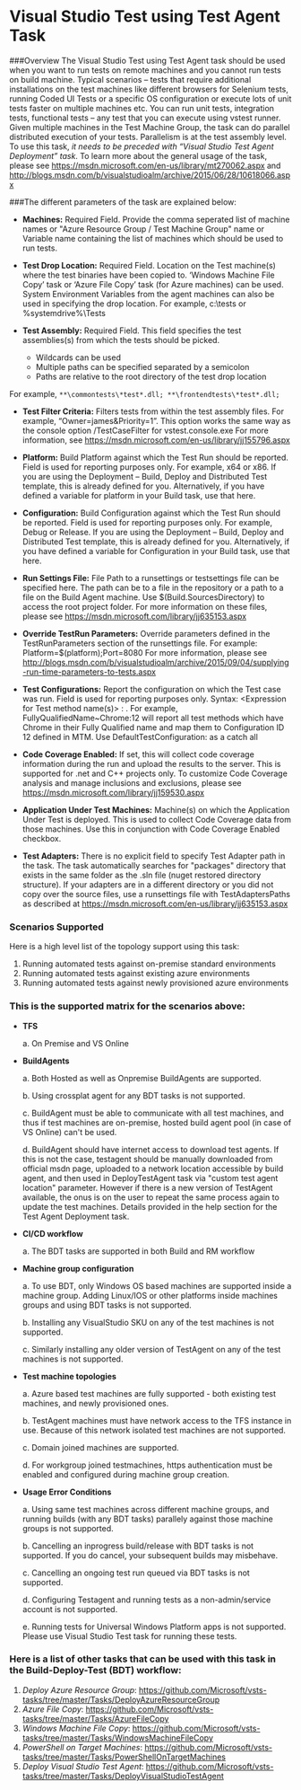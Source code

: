 # Visual Studio Test using Test Agent Task

###Overview
The Visual Studio Test using Test Agent task should be used when you want to run tests on remote machines and you cannot run tests on build machine. Typical scenarios – tests that require additional installations on the test machines like different browsers for Selenium tests, running Coded UI Tests or a specific OS configuration or execute lots of unit tests faster on multiple machines etc. You can run unit tests, integration tests, functional tests – any test that you can execute using vstest runner. Given multiple machines in the Test Machine Group, the task can do parallel distributed execution of your tests. Parallelism is at the test assembly level. To use this task, *it needs to be preceded with “Visual Studio Test Agent Deployment” task*.
To learn more about the general usage of the task, please see https://msdn.microsoft.com/en-us/library/mt270062.aspx and http://blogs.msdn.com/b/visualstudioalm/archive/2015/06/28/10618066.aspx

###The different parameters of the task are explained below:

- **Machines:**	Required Field. Provide the comma seperated list of machine names or "Azure Resource Group / Test Machine Group" name or Variable name containing the list of machines which should be used to run tests.

- **Test Drop Location:**	Required Field. Location on the Test machine(s) where the test binaries have been copied to.  ‘Windows Machine File Copy’ task or ‘Azure File Copy’ task (for Azure machines) can be used. System Environment Variables from the agent machines can also be used in specifying the drop location. For example, c:\tests or %systemdrive%\Tests

- **Test Assembly:**	Required Field. This field specifies the test assemblies(s) from which the tests should be picked. 
	*	Wildcards can be used
	*	Multiple paths can be specified separated by a semicolon
	*	Paths are relative to the root directory of the test drop location

For example, `**\commontests\*test*.dll; **\frontendtests\*test*.dll;`


- **Test Filter Criteria:**	Filters tests from within the test assembly files. For example, “Owner=james&Priority=1”. This option works the same way as the console option /TestCaseFilter for vstest.console.exe 
For more information, see https://msdn.microsoft.com/en-us/library/jj155796.aspx

- **Platform:**	Build Platform against which the Test Run should be reported. Field is used for reporting purposes only. For example, x64 or x86. If you are using the Deployment – Build, Deploy and Distributed Test template, this is already defined for you. Alternatively, if you have defined a variable for platform in your Build task, use that here.

- **Configuration:**	Build Configuration against which the Test Run should be reported. Field is used for reporting purposes only. For example, Debug or Release. If you are using the Deployment – Build, Deploy and Distributed Test template, this is already defined for you. Alternatively, if you have defined a variable for Configuration in your Build task, use that here.
 
- **Run Settings File:** File Path to a runsettings or testsettings file can be specified here. The path can be to a file in the repository or a path to a file on the Build Agent machine. Use $(Build.SourcesDirectory) to access the root project folder. For more information on these files, please see https://msdn.microsoft.com/library/jj635153.aspx

- **Override TestRun Parameters:**	Override parameters defined in the TestRunParameters section of the runsettings file. For example: Platform=$(platform);Port=8080 
For more information, please see http://blogs.msdn.com/b/visualstudioalm/archive/2015/09/04/supplying-run-time-parameters-to-tests.aspx

- **Test Configurations:**	Report the configuration on which the Test case was run. Field is used for reporting purposes only. Syntax: <Expression for Test method name(s)> : <Configuration ID from MTM>. 
For example, FullyQualifiedName~Chrome:12 will report all test methods which have Chrome in their Fully Qualified name and map them to Configuration ID 12 defined in MTM. Use DefaultTestConfiguration:<Id> as a catch all

- **Code Coverage Enabled:**	If set, this will collect code coverage information during the run and upload the results to the server. This is supported for .net and C++ projects only. To customize Code Coverage analysis and manage inclusions and exclusions, please see https://msdn.microsoft.com/library/jj159530.aspx 
	
- **Application Under Test Machines:**	Machine(s) on which the Application Under Test is deployed. This is used to collect Code Coverage data from those machines. Use this in conjunction with Code Coverage Enabled checkbox. 

- **Test Adapters:**	There is no explicit field to specify Test Adapter path in the task. The task automatically searches for "packages" directory that exists in the same folder as the .sln file (nuget restored directory structure). If your adapters are in a different directory or you did not copy over the source files, use a runsettings file with TestAdaptersPaths as described at https://msdn.microsoft.com/en-us/library/jj635153.aspx


### Scenarios Supported
Here is a high level list of the topology support using this task:

1.	Running automated tests against on-premise standard environments 
2.	Running automated tests against existing azure environments
3.	Running automated tests against newly provisioned azure environments

### This is the supported matrix for the scenarios above:
-	**TFS**

	a.	On Premise and VS Online
	
-	**BuildAgents**

	a.	Both Hosted as well as Onpremise BuildAgents are supported.

	b.	Using crossplat agent for any BDT tasks is not supported.

	c.	BuildAgent must be able to communicate with all test machines, and thus if test machines are on-premise, hosted build agent pool (in case of VS Online) can't be used.

	d.	BuildAgent should have internet access to download test agents.
If this is not the case, testagent should be manually downloaded from official msdn page, uploaded to a network location accessible by build agent, and then used in DeployTestAgent task via "custom test agent location" parameter. However if there is a new version of TestAgent available, the onus is on the user to repeat the same process again to update the test machines. Details provided in the help section for the Test Agent Deployment task. 
 
-	**CI/CD workflow**

	a.	The BDT tasks are supported in both Build and RM workflow
 
-	**Machine group configuration**

	a.	To use BDT, only Windows OS based machines are supported inside a machine group. Adding Linux/IOS or other platforms inside machines groups and using BDT tasks is not supported.

	b.	Installing any VisualStudio SKU on any of the test machines is not supported.

	c.	Similarly installing any older version of TestAgent on any of the test machines is not supported.
 
-	**Test machine topologies**

	a.	Azure based test machines are fully supported - both existing test machines, and newly provisioned ones.

	b.	TestAgent machines must have network access to the TFS instance in use. Because of this network isolated test machines are not supported.

	c.	Domain joined machines are supported.

	d.	For workgroup joined testmachines, https authentication must be enabled and configured during machine group creation.

-	**Usage Error Conditions**

	a.	Using same test machines across different machine groups, and running builds (with any BDT tasks) parallely against those machine groups is not supported.
	
	b.	Cancelling an inprogress build/release with BDT tasks is not supported. If you do cancel, your subsequent builds may misbehave.
	
	c.	Cancelling an ongoing test run queued via BDT tasks is not supported.
	
	d.	Configuring Testagent and running tests as a non-admin/service account is not supported.
	
	e.	Running tests for Universal Windows Platform apps is not supported. Please use Visual Studio Test task for running these tests.

### Here is a list of other tasks that can be used with this task in the Build-Deploy-Test (BDT) workflow:

1.	*Deploy Azure Resource Group*: https://github.com/Microsoft/vsts-tasks/tree/master/Tasks/DeployAzureResourceGroup
2.	*Azure File Copy*: https://github.com/Microsoft/vsts-tasks/tree/master/Tasks/AzureFileCopy
3.	*Windows Machine File Copy*: https://github.com/Microsoft/vsts-tasks/tree/master/Tasks/WindowsMachineFileCopy
4.	*PowerShell on Target Machines*: https://github.com/Microsoft/vsts-tasks/tree/master/Tasks/PowerShellOnTargetMachines
5.	*Deploy Visual Studio Test Agent*: https://github.com/Microsoft/vsts-tasks/tree/master/Tasks/DeployVisualStudioTestAgent

<br/>
